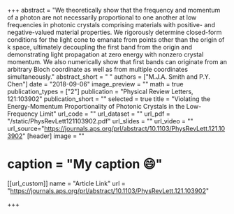 +++
abstract = "We theoretically show that the frequency and momentum of a photon are not necessarily proportional to one another at low frequencies in photonic crystals comprising materials with positive- and negative-valued material properties. We rigorously determine closed-form conditions for the light cone to emanate from points other than the origin of k space, ultimately decoupling the first band from the origin and demonstrating light propagation at zero energy with nonzero crystal momentum. We also numerically show that first bands can originate from an arbitrary Bloch coordinate as well as from multiple coordinates simultaneously."
abstract_short = " "
authors = ["M.J.A. Smith and P.Y. Chen"]
date = "2018-09-06"
image_preview = ""
math = true
publication_types = ["2"]
publication = "Physical Review Letters, 121:103902"
publication_short = ""
selected = true
title = "Violating the Energy-Momentum Proportionality of Photonic Crystals in the Low-Frequency Limit"
url_code = ""
url_dataset = ""
url_pdf = "/static/PhysRevLett121103902.pdf"
url_slides = ""
url_video = ""
url_source="https://journals.aps.org/prl/abstract/10.1103/PhysRevLett.121.103902"
 [header]
 image = ""
# caption = "My caption :smile:"

[[url_custom]]
name = "Article Link"
url = "https://journals.aps.org/prl/abstract/10.1103/PhysRevLett.121.103902"

+++
